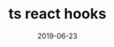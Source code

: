 ---
title: "ts react hooks"
date: "2019-06-23"
layout: post
draft: false
path: "/posts/ts-react-hooks"
category: ""
tags:
  - 
description: ""
---